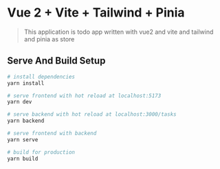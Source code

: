 # Vue 2 + Vite + Tailwind + Pinia

> This application is todo app written with vue2 and vite and tailwind and pinia as store

## Serve And Build Setup

```bash
# install dependencies
yarn install

# serve frontend with hot reload at localhost:5173
yarn dev

# serve backend with hot reload at localhost:3000/tasks
yarn backend

# serve frontend with backend
yarn serve

# build for production
yarn build

```
